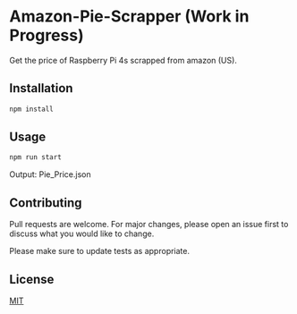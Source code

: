 # Amazon-Pie-Scrapper (Work in Progress)
Get the price of Raspberry Pi 4s scrapped from amazon (US). 

## Installation

```bash
npm install
```
## Usage
```bash
npm run start
```
Output: Pie_Price.json

## Contributing
Pull requests are welcome. For major changes, please open an issue first to discuss what you would like to change.

Please make sure to update tests as appropriate.

## License
[MIT](https://choosealicense.com/licenses/mit/)